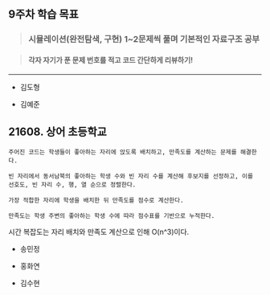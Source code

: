 ## 9주차 학습 목표
> ### 시뮬레이션(완전탐색, 구현) 1~2문제씩 풀며 기본적인 자료구조 공부

> #### 각자 자기가 푼 문제 번호를 적고 코드 간단하게 리뷰하기! 

***
* 김도형  

* 김예준
## 21608. 상어 초등학교
    주어진 코드는 학생들이 좋아하는 자리에 앉도록 배치하고, 만족도를 계산하는 문제를 해결한다.
    
    빈 자리에서 동서남북의 좋아하는 학생 수와 빈 자리 수를 계산해 후보지를 선정하고, 이를 선호도, 빈 자리 수, 행, 열 순으로 정렬한다.
    
    가장 적합한 자리에 학생을 배치한 뒤 만족도를 점수로 계산한다.
    
    만족도는 학생 주변의 좋아하는 학생 수에 따라 점수표를 기반으로 누적한다.

시간 복잡도는 자리 배치와 만족도 계산으로 인해 O(n^3)이다.


* 송민정

* 홍화연

* 김수현
